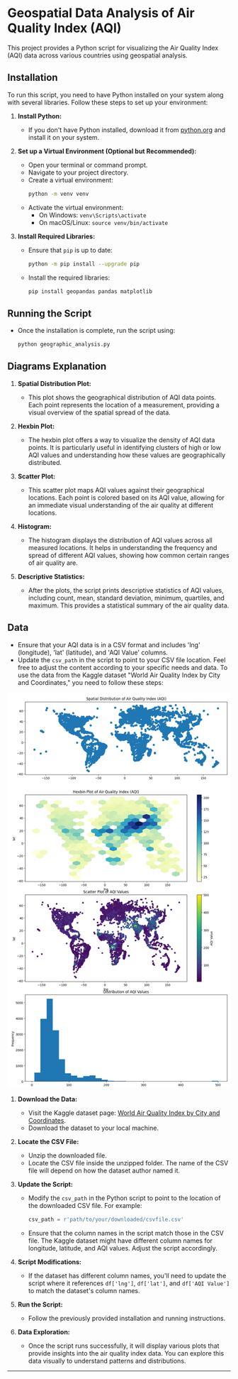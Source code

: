
# Geospatial Data Analysis of Air Quality Index (AQI)

This project provides a Python script for visualizing the Air Quality Index (AQI) data across various countries using geospatial analysis.


## Installation

To run this script, you need to have Python installed on your system along with several libraries. Follow these steps to set up your environment:

1. **Install Python:**
   - If you don't have Python installed, download it from [python.org](https://www.python.org/downloads/) and install it on your system.

2. **Set up a Virtual Environment (Optional but Recommended):**
   - Open your terminal or command prompt.
   - Navigate to your project directory.
   - Create a virtual environment:
     ```sh
     python -m venv venv
     ```
   - Activate the virtual environment:
     - On Windows: `venv\Scripts\activate`
     - On macOS/Linux: `source venv/bin/activate`

3. **Install Required Libraries:**
   - Ensure that `pip` is up to date:
     ```sh
     python -m pip install --upgrade pip
     ```
   - Install the required libraries:
     ```sh
     pip install geopandas pandas matplotlib
     ```

## Running the Script

- Once the installation is complete, run the script using:
  ```sh
  python geographic_analysis.py
  ```

## Diagrams Explanation

1. **Spatial Distribution Plot:**
   - This plot shows the geographical distribution of AQI data points. Each point represents the location of a measurement, providing a visual overview of the spatial spread of the data.

2. **Hexbin Plot:**
   - The hexbin plot offers a way to visualize the density of AQI data points. It is particularly useful in identifying clusters of high or low AQI values and understanding how these values are geographically distributed.

3. **Scatter Plot:**
   - This scatter plot maps AQI values against their geographical locations. Each point is colored based on its AQI value, allowing for an immediate visual understanding of the air quality at different locations.

4. **Histogram:**
   - The histogram displays the distribution of AQI values across all measured locations. It helps in understanding the frequency and spread of different AQI values, showing how common certain ranges of air quality are.

5. **Descriptive Statistics:**
   - After the plots, the script prints descriptive statistics of AQI values, including count, mean, standard deviation, minimum, quartiles, and maximum. This provides a statistical summary of the air quality data.

## Data

- Ensure that your AQI data is in a CSV format and includes 'lng' (longitude), 'lat' (latitude), and 'AQI Value' columns.
- Update the `csv_path` in the script to point to your CSV file location.
 Feel free to adjust the content according to your specific needs and data.
To use the data from the Kaggle dataset "World Air Quality Index by City and Coordinates," you need to follow these steps:

![Air Quality Index Analysis](https://github.com/ucodefusion/world-air-quality-index-by-city-and-coordinates/blob/main/Figure_1.png?raw=true)


1. **Download the Data:**
   - Visit the Kaggle dataset page: [World Air Quality Index by City and Coordinates](https://www.kaggle.com/datasets/adityaramachandran27/world-air-quality-index-by-city-and-coordinates).
   - Download the dataset to your local machine.

2. **Locate the CSV File:**
   - Unzip the downloaded file.
   - Locate the CSV file inside the unzipped folder. The name of the CSV file will depend on how the dataset author named it.

3. **Update the Script:**
   - Modify the `csv_path` in the Python script to point to the location of the downloaded CSV file. For example:
     ```python
     csv_path = r'path/to/your/downloaded/csvfile.csv'
     ```
   - Ensure that the column names in the script match those in the CSV file. The Kaggle dataset might have different column names for longitude, latitude, and AQI values. Adjust the script accordingly.

4. **Script Modifications:**
   - If the dataset has different column names, you'll need to update the script where it references `df['lng']`, `df['lat']`, and `df['AQI Value']` to match the dataset's column names.

5. **Run the Script:**
   - Follow the previously provided installation and running instructions.

6. **Data Exploration:**
   - Once the script runs successfully, it will display various plots that provide insights into the air quality index data. You can explore this data visually to understand patterns and distributions. 
---
